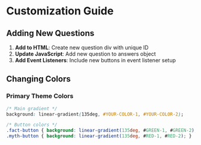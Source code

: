 # Customization Guide

## Adding New Questions

1. **Add to HTML**: Create new question div with unique ID
2. **Update JavaScript**: Add new question to answers object
3. **Add Event Listeners**: Include new buttons in event listener setup

## Changing Colors

### Primary Theme Colors
```css
/* Main gradient */
background: linear-gradient(135deg, #YOUR-COLOR-1, #YOUR-COLOR-2);

/* Button colors */
.fact-button { background: linear-gradient(135deg, #GREEN-1, #GREEN-2); }
.myth-button { background: linear-gradient(135deg, #RED-1, #RED-2); }
